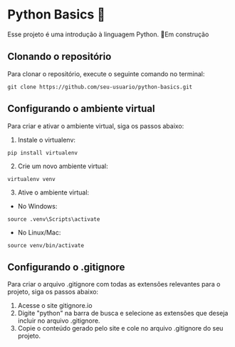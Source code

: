 # Python Basics 🚧

Esse projeto é uma introdução à linguagem Python. 🚧Em construção

## Clonando o repositório

Para clonar o repositório, execute o seguinte comando no terminal:

```
git clone https://github.com/seu-usuario/python-basics.git
```

## Configurando o ambiente virtual

Para criar e ativar o ambiente virtual, siga os passos abaixo:

1. Instale o virtualenv:

```
pip install virtualenv
```

2. Crie um novo ambiente virtual:

```
virtualenv venv
```

3. Ative o ambiente virtual:

- No Windows:

```
source .venv\Scripts\activate
```

- No Linux/Mac:

```
source venv/bin/activate
```

## Configurando o .gitignore

Para criar o arquivo .gitignore com todas as extensões relevantes para o projeto, siga os passos abaixo:

1. Acesse o site gitignore.io
2. Digite "python" na barra de busca e selecione as extensões que deseja incluir no arquivo .gitignore.
3. Copie o conteúdo gerado pelo site e cole no arquivo .gitignore do seu projeto.